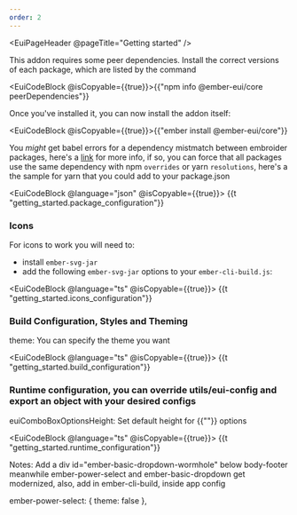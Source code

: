 ```yaml
---
order: 2
---
```


<EuiPageHeader @pageTitle="Getting started" />

<EuiSpacer />

<EuiText>

This addon requires some peer dependencies. Install the correct versions of each package, which are listed by the command

<EuiCodeBlock @isCopyable={{true}}>{{"npm info @ember-eui/core peerDependencies"}}</EuiCodeBlock>

<EuiSpacer />

Once you've installed it, you can now install the addon itself:

<EuiCodeBlock @isCopyable={{true}}>{{"ember install @ember-eui/core"}}</EuiCodeBlock>

<EuiSpacer />

You _might_ get babel errors for a dependency mistmatch between embroider packages, here's a [link](https://github.com/embroider-build/embroider/issues/1077) for more info,
if so, you can force that all packages use the same dependency with npm `overrides` or yarn `resolutions`, here's a the sample for yarn that you could add to your package.json

<EuiCodeBlock @language="json" @isCopyable={{true}}>
{{t "getting_started.package_configuration"}}
</EuiCodeBlock>

<EuiTitle>
  <h3>
    Icons
  </h3>
</EuiTitle>

For icons to work you will need to:

- install `ember-svg-jar`
- add the following `ember-svg-jar` options to your `ember-cli-build.js`:

<EuiCodeBlock @language="ts" @isCopyable={{true}}>
{{t "getting_started.icons_configuration"}}
</EuiCodeBlock>

<EuiTitle>
  <h3>
    Build Configuration, Styles and Theming
  </h3>
</EuiTitle>

<EuiCode>theme</EuiCode>: You can specify the theme you want
<EuiSpacer />

<EuiCodeBlock @language="ts" @isCopyable={{true}}>
{{t "getting_started.build_configuration"}}
</EuiCodeBlock>

<EuiTitle>
  <h3>
    Runtime configuration, you can override utils/eui-config and export an object with your desired configs
  </h3>
</EuiTitle>

<EuiCode>euiComboBoxOptionsHeight</EuiCode>: Set default height for <EuiCode>{{"<EuiComboBox />"}}</EuiCode> options
<EuiSpacer />

<EuiCodeBlock @language="ts" @isCopyable={{true}}>
{{t "getting_started.runtime_configuration"}}
</EuiCodeBlock>


Notes:
Add a div id="ember-basic-dropdown-wormhole" below body-footer meanwhile ember-power-select and ember-basic-dropdown get modernized, also, add  in ember-cli-build, inside app config

ember-power-select: {
      theme: false
},


</EuiText>
